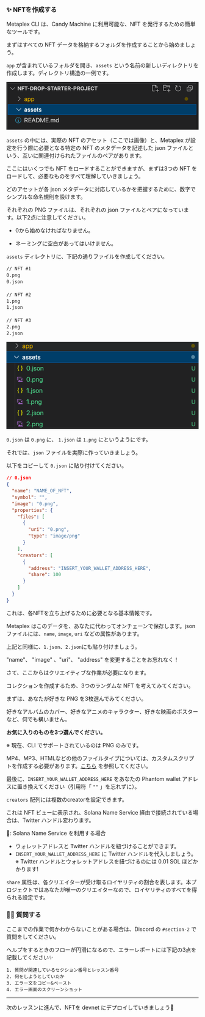 ### ✨ NFTを作成する

Metaplex CLI は、Candy Machine に利用可能な、NFT を発行するための簡単なツールです。

まずはすべての NFT データを格納するフォルダを作成することから始めましょう。

`app` が含まれているフォルダを開き、`assets` という名前の新しいディレクトリを作成します。ディレクトリ構造の一例です。

![無題](/public/images/5-Solana-NFT-drop/section2/2_2_1.png)

`assets` の中には、実際の NFT のアセット（ここでは画像）と、Metaplex が設定を行う際に必要となる特定の NFT のメタデータを記述した json ファイルという、互いに関連付けられたファイルのペアがあります。

ここにはいくつでも NFT をロードすることができますが、まずは3つの NFT をロードして、必要なものをすべて理解していきましょう。

どのアセットが各 json メタデータに対応しているかを把握するために、数字でシンプルな命名規則を設けます。

それぞれの PNG ファイルは、それぞれの json ファイルとペアになっています。以下2点に注意してください。

- 0から始めなければなりません。

- ネーミングに空白があってはいけません。

`assets` ディレクトリに、下記の通りファイルを作成してください。

```txt
// NFT #1
0.png
0.json

// NFT #2
1.png
1.json

// NFT #3
2.png
2.json
```

![無題](/public/images/5-Solana-NFT-drop/section2/2_2_2.png)

`0.json` は `0.png` に、 `1.json` は `1.png` にというようにです。

それでは、`json` ファイルを実際に作っていきましょう。

以下をコピーして `0.json` に貼り付けてください。

```json
// 0.json
{
  "name": "NAME_OF_NFT",
  "symbol": "",
  "image": "0.png",
  "properties": {
    "files": [
      {
        "uri": "0.png",
        "type": "image/png"
      }
    ],
    "creators": [
      {
        "address": "INSERT_YOUR_WALLET_ADDRESS_HERE",
        "share": 100
      }
    ]
  }
}
```

これは、各NFTを立ち上げるために必要となる基本情報です。

Metaplex はこのデータを、あなたに代わってオンチェーンで保存します。json ファイルには、`name`, `image`, `uri` などの属性があります。

上記と同様に、`1.json`、`2.json`にも貼り付けましょう。

"name"、  "image" 、"uri"、 "address" を変更することをお忘れなく！

さて、ここからはクリエイティブな作業が必要になります。

コレクションを作成するため、3つのランダムな NFT を考えてみてください。

まずは、あなたが好きな PNG を3枚選んでみてください。

好きなアルバムのカバー、好きなアニメのキャラクター、好きな映画のポスターなど、何でも構いません。

**お気に入りのものを3つ選んでください。**

※ 現在、CLI でサポートされているのは PNG のみです。

MP4、MP3、HTMLなどの他のファイルタイプについては、カスタムスクリプトを作成する必要があります。[こちら](https://github.com/metaplex-foundation/metaplex/issues/511) を参照してください。

最後に、`INSERT_YOUR_WALLET_ADDRESS_HERE` をあなたの Phantom wallet アドレスに置き換えてください（引用符「 `""` 」を忘れずに）。

`creators` 配列には複数のcreatorを設定できます。

これは NFT ビューに表示され、Solana Name Service 経由で接続されている場合は、Twitter ハンドル変わります。

🌟: Solana Name Service を利用する場合
- ウォレットアドレスと Twitter ハンドルを紐づけることができます。
-  `INSERT_YOUR_WALLET_ADDRESS_HERE` に Twitter ハンドルを代入しましょう。※ Twitter ハンドルとウォレットアドレスを紐づけるのには 0.01 SOL ほどかかります!

`share` 属性は、各クリエイターが受け取るロイヤリティの割合を表します。本プロジェクトではあなたが唯一のクリエイターなので、ロイヤリティのすべてを得られる設定です。
### 🙋‍♂️ 質問する

ここまでの作業で何かわからないことがある場合は、Discord の `#section-2` で質問をしてください。

ヘルプをするときのフローが円滑になるので、エラーレポートには下記の3点を記載してください✨
```
1. 質問が関連しているセクション番号とレッスン番号
2. 何をしようとしていたか
3. エラー文をコピー&ペースト
4. エラー画面のスクリーンショット
```

---
次のレッスンに進んで、NFTを devnet にデプロイしていきましょう🎉
